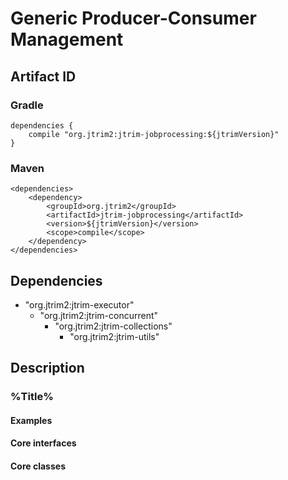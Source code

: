 Generic Producer-Consumer Management
=====================================

Artifact ID
-----------

### Gradle

    dependencies {
        compile "org.jtrim2:jtrim-jobprocessing:${jtrimVersion}"
    }

### Maven

    <dependencies>
        <dependency>
            <groupId>org.jtrim2</groupId>
            <artifactId>jtrim-jobprocessing</artifactId>
            <version>${jtrimVersion}</version>
            <scope>compile</scope>
        </dependency>
    </dependencies>


Dependencies
------------

- "org.jtrim2:jtrim-executor"
  - "org.jtrim2:jtrim-concurrent"
    - "org.jtrim2:jtrim-collections"
      - "org.jtrim2:jtrim-utils"


Description
-----------

### %Title%

#### Examples


#### Core interfaces

#### Core classes
